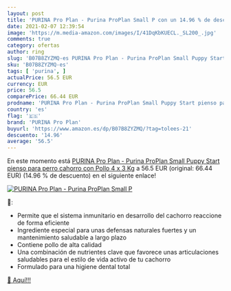 ```yaml
---
layout: post
title: 'PURINA Pro Plan - Purina ProPlan Small P con un 14.96 % de descuento'
date: 2021-02-07 12:39:54
image: 'https://m.media-amazon.com/images/I/41DqKbKUECL._SL200_.jpg'
comments: true
category: ofertas
author: ring
slug: 'B07B8ZYZMQ-es PURINA Pro Plan - Purina ProPlan Small Puppy Start pienso...'
sku: 'B07B8ZYZMQ-es'
tags: [ 'purina', ]
actualPrice: 56.5 EUR
currency: EUR
price: 56.5
comparePrice: 66.44 EUR
prodname: 'PURINA Pro Plan - Purina ProPlan Small Puppy Start pienso para perro cahorro con Pollo 4 x 3 Kg'
country: 'es'
flag: '🇪🇸'
brand: 'PURINA Pro Plan'
buyurl: 'https://www.amazon.es/dp/B07B8ZYZMQ/?tag=tolees-21'
descuento: '14.96'
average: '56.5'
---
```


En este momento está [PURINA Pro Plan - Purina ProPlan Small Puppy Start pienso para perro cahorro con Pollo 4 x 3 Kg](https://www.amazon.es/dp/B07B8ZYZMQ/?tag=tolees-21) a 56.5 EUR (original: 66.44 EUR) (14.96 %  de descuento) en el siguiente enlace!

[![PURINA Pro Plan - Purina ProPlan Small P](https://m.media-amazon.com/images/I/41DqKbKUECL._SL200_.jpg)](https://www.amazon.es/dp/B07B8ZYZMQ/?tag=tolees-21)

🔎:

- Permite que el sistema inmunitario en desarrollo del cachorro reaccione de forma eficiente
- Ingrediente especial para unas defensas naturales fuertes y un mantenimiento saludable a largo plazo
- Contiene pollo de alta calidad
- Una combinación de nutrientes clave que favorece unas articulaciones saludables para el estilo de vida activo de tu cachorro
- Formulado para una higiene dental total

[🛒 Aquí!!!](https://www.amazon.es/dp/B07B8ZYZMQ/?tag=tolees-21)
